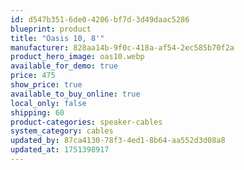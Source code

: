 ```yaml
---
id: d547b351-6de0-4206-bf7d-3d49daac5286
blueprint: product
title: "Oasis 10, 8'"
manufacturer: 828aa14b-9f0c-418a-af54-2ec585b70f2a
product_hero_image: oas10.webp
available_for_demo: true
price: 475
show_price: true
available_to_buy_online: true
local_only: false
shipping: 60
product-categories: speaker-cables
system_category: cables
updated_by: 87ca4130-78f3-4ed1-8b64-aa552d3d08a8
updated_at: 1751398917
---
```

